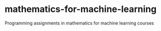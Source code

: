 # mathematics-for-machine-learning
Programming assignments  in mathematics for machine learning courses
